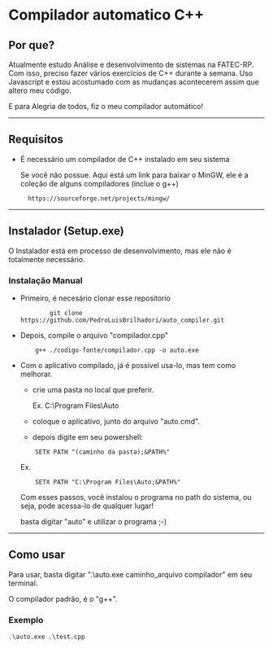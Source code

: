 # Compilador automatico C++

## Por que?
Atualmente estudo  Análise e desenvolvimento de sistemas na FATEC-RP. Com isso, preciso fazer vários exercícios de C++ durante a semana.
Uso Javascript e estou acostumado com as mudanças acontecerem assim que altero meu código. 

E para Alegria de todos, fiz o meu compilador automático!

---------------------------------

## Requisitos

- É necessário um compilador de C++ instalado em seu sistema
    
    Se você não possue. Aqui está um link para baixar o MinGW, ele é a coleção de alguns compiladores (inclue o g++)
        
        https://sourceforge.net/projects/mingw/


-------------------------------

## Instalador (Setup.exe)

O Instalador está em processo de desenvolvimento, mas ele não é totalmente necessário. 

### Instalação Manual

- Primeiro, é necesário clonar esse repositorio
    
    ```shell
            git clone https://github.com/PedroLuisBrilhadori/auto_compiler.git

    ```
- Depois, compile o arquivo "compilador.cpp"
    ```shell
        g++ ./codigo-fonte/compilador.cpp -o auto.exe
    ```
- Com o aplicativo compilado, já é possivel usa-lo, mas tem como melhorar.

    - crie uma pasta no local que preferir.

        Ex. C:\Program Files\Auto

    - coloque o aplicativo, junto do arquivo "auto.cmd".
    - depois digite em seu powershell:
    ```shell
        SETX PATH "(caminho da pasta);&PATH%"
    ```
    Ex.
    ```shell
        SETX PATH "C:\Program Files\Auto;&PATH%"
    ```

    Com esses passos, você instalou o programa no path do sistema, ou seja, pode acessa-lo de qualquer lugar!

    basta digitar "auto" e utilizar o programa ;-) 


--------------------------------

## Como usar

Para usar, basta digitar ".\auto.exe caminho_arquivo compilador" em seu terminal.

O compilador padrão, é o "g++".

### Exemplo
    .\auto.exe .\test.cpp 
